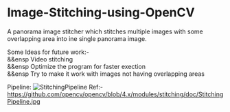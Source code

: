 # Image-Stitching-using-OpenCV

A panorama image stitcher which stitches multiple images with some overlapping area into ine single panorama image. <br>

Some Ideas for future work:- <br>
  &&ensp Video stitching <br>
  &&ensp Optimize the program for faster exection <br>
  &&ensp Try to make it work with images not having overlapping areas <br>

Pipeline:
![StitchingPipeline](https://user-images.githubusercontent.com/56795892/147409166-b94288b0-e5d5-42ba-9cce-17280fff7d0d.jpg)
Ref:- https://github.com/opencv/opencv/blob/4.x/modules/stitching/doc/StitchingPipeline.jpg
